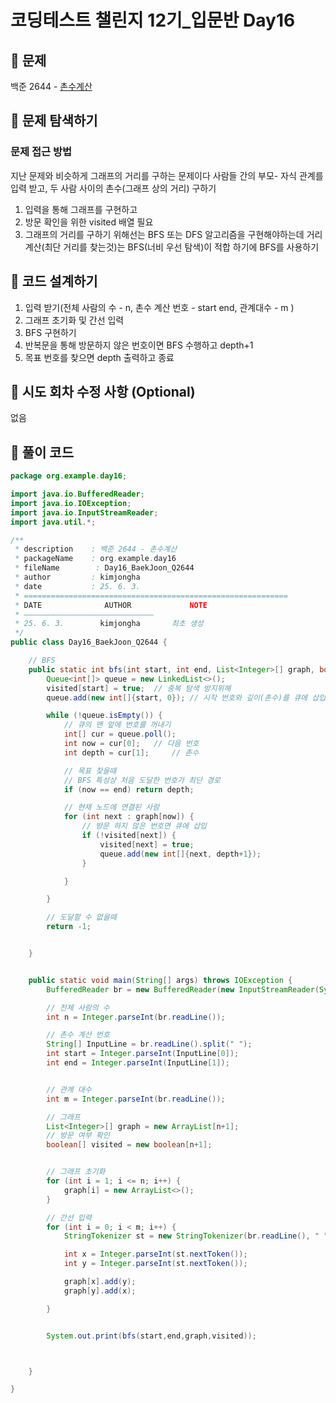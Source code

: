 # 코딩테스트 챌린지 12기_입문반 Day16

## 📌 문제
백준 2644 - [촌수계산](https://www.acmicpc.net/problem/2644)

## 📌 문제 탐색하기
### 문제 접근 방법
지난 문제와 비슷하게 그래프의 거리를 구하는 문제이다 사람들 간의 부모- 자식 관계를 입력 받고, 두 사람 사이의 촌수(그래프 상의 거리) 구하기
1. 입력을 통해 그래프를 구현하고
2. 방문 확인을 위한 visited 배열 필요
3. 그래프의 거리를 구하기 위해선는 BFS 또는 DFS 알고리즘을 구현해야하는데 거리 계산(최단 거리를 찾는것)는 BFS(너비 우선 탐색)이 적합 하기에 BFS를 사용하기



## 📌 코드 설계하기
1. 입력 받기(전체 사람의 수 - n, 촌수 계산 번호 - start end, 관계대수 - m )
2. 그래프 초기화 및 간선 입력
3. BFS 구현하기
4. 반복문을 통해 방문하지 않은 번호이면 BFS 수행하고 depth+1
5. 목표 번호를 찾으면 depth 출력하고 종료



## 📌 시도 회차 수정 사항 (Optional)
없음

## 📌 풀이 코드
```java
package org.example.day16;

import java.io.BufferedReader;
import java.io.IOException;
import java.io.InputStreamReader;
import java.util.*;

/**
 * description    : 백준 2644 - 촌수계산
 * packageName    : org.example.day16
 * fileName        : Day16_BaekJoon_Q2644
 * author         : kimjongha
 * date           : 25. 6. 3.
 * ===========================================================
 * DATE              AUTHOR             NOTE
 * —————————————————————————————
 * 25. 6. 3.        kimjongha       최초 생성
 */
public class Day16_BaekJoon_Q2644 {

    // BFS
    public static int bfs(int start, int end, List<Integer>[] graph, boolean[] visited) {
        Queue<int[]> queue = new LinkedList<>();
        visited[start] = true;  // 중복 탐색 방지위해
        queue.add(new int[]{start, 0}); // 시작 번호와 깊이(촌수)를 큐에 삽입

        while (!queue.isEmpty()) {
            // 큐의 맨 앞에 번호를 꺼내기
            int[] cur = queue.poll();
            int now = cur[0];   // 다음 번호
            int depth = cur[1];     // 촌수

            // 목표 찾을때
            // BFS 특성상 처음 도달한 번호가 최단 경로
            if (now == end) return depth;

            // 현재 노드에 연결된 사람
            for (int next : graph[now]) {
                // 방문 하지 않은 번호면 큐에 삽입
                if (!visited[next]) {
                    visited[next] = true;
                    queue.add(new int[]{next, depth+1});
                }

            }

        }

        // 도달할 수 없을때
        return -1;


    }


    public static void main(String[] args) throws IOException {
        BufferedReader br = new BufferedReader(new InputStreamReader(System.in));

        // 전체 사람의 수
        int n = Integer.parseInt(br.readLine());

        // 촌수 계산 번호
        String[] InputLine = br.readLine().split(" ");
        int start = Integer.parseInt(InputLine[0]);
        int end = Integer.parseInt(InputLine[1]);


        // 관계 대수
        int m = Integer.parseInt(br.readLine());

        // 그래프
        List<Integer>[] graph = new ArrayList[n+1];
        // 방문 여부 확인
        boolean[] visited = new boolean[n+1];


        // 그래프 초기화
        for (int i = 1; i <= n; i++) {
            graph[i] = new ArrayList<>();
        }

        // 간선 입력
        for (int i = 0; i < m; i++) {
            StringTokenizer st = new StringTokenizer(br.readLine(), " ");

            int x = Integer.parseInt(st.nextToken());
            int y = Integer.parseInt(st.nextToken());

            graph[x].add(y);
            graph[y].add(x);

        }


        System.out.print(bfs(start,end,graph,visited));



    }

}
